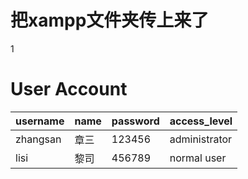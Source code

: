 # 把xampp文件夹传上来了
1
# User Account
| username  | name | password | access_level |
| ------------- | ------------- | ------------- | ------------- |
| zhangsan  | 章三  | 123456 | administrator |
| lisi | 黎司  | 456789  | normal user |

